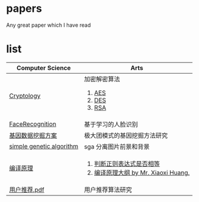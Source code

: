 # papers
Any great paper which I have read

# list
Computer Science | Arts
--------- | ----------
[Cryptology](https://github.com/Guguant/anypapers/tree/master/Cryptology) |  加密解密算法 <ol><li>[AES](https://github.com/Guguant/anypapers/tree/master/Cryptology/AES)</li><li>[DES](https://github.com/Guguant/anypapers/tree/master/Cryptology/DES)</li><li>[RSA](https://github.com/Guguant/anypapers/tree/master/Cryptology/RSA)</li></ol>
[FaceRecognition](https://github.com/Guguant/anypapers/tree/master/FaceRecognition) | 基于学习的人脸识别 
[基因数据挖掘方案](https://github.com/Guguant/anypapers/tree/master/基因数据挖掘方案)  | 极大团模式的基因挖掘方法研究  
[simple genetic algorithm](https://github.com/Guguant/anypapers/tree/master/sga)    | sga 分离图片前景和背景  
[编译原理](https://github.com/Guguant/anypapers/tree/master/%E7%BC%96%E8%AF%91%E5%8E%9F%E7%90%86)         | <ol><li>[判断正则表达式是否相等](https://github.com/Guguant/anypapers/blob/master/%E7%BC%96%E8%AF%91%E5%8E%9F%E7%90%86/dcc-2007-07.pdf)</li><li>[编译原理大纲 by Mr. Xiaoxi Huang.](https://github.com/Guguant/anypapers/blob/master/%E7%BC%96%E8%AF%91%E5%8E%9F%E7%90%86/%E7%BC%96%E8%AF%91%E5%8E%9F%E7%90%86.svg)</li></ol> 
[用户推荐.pdf](https://github.com/Guguant/anypapers/blob/master/用户推荐.pdf)         | 用户推荐算法研究  
